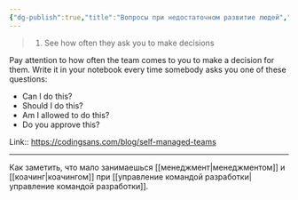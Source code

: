 ```yaml
---
{"dg-publish":true,"title":"Вопросы при недостаточном развитие людей","tags":["quotes"],"date":"2023-01-08T18:08:33+04:00","permalink":"/quotes/202301081808/","dgHomeLink":false,"dgPassFrontmatter":true}
---
```



> 1. See how often they ask you to make decisions

Pay attention to how often the team comes to you to make a decision for them. Write it in your notebook every time somebody asks you one of these questions:

-   Can I do this?
-   Should I do this?
-   Am I allowed to do this?
-   Do you approve this?

Link:: https://codingsans.com/blog/self-managed-teams

---

Как заметить, что мало занимаешься [[менеджмент|менеджментом]] и [[коачинг|коачингом]] при [[управление командой разработки|управление командой разработки]].

